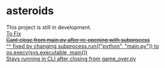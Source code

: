 # asteroids

This project is still in development.
 <br>
<u>To Fix<u/>
 <br>
~~Cant close from main.py after re-opening with subprocess~~
  <br>
  ^^ fixed by changing subprocess.run(["python", "main.py"]) to os.execv(sys.executable, main())
  <br>
Stays running in CLI after closing from game_over.py
